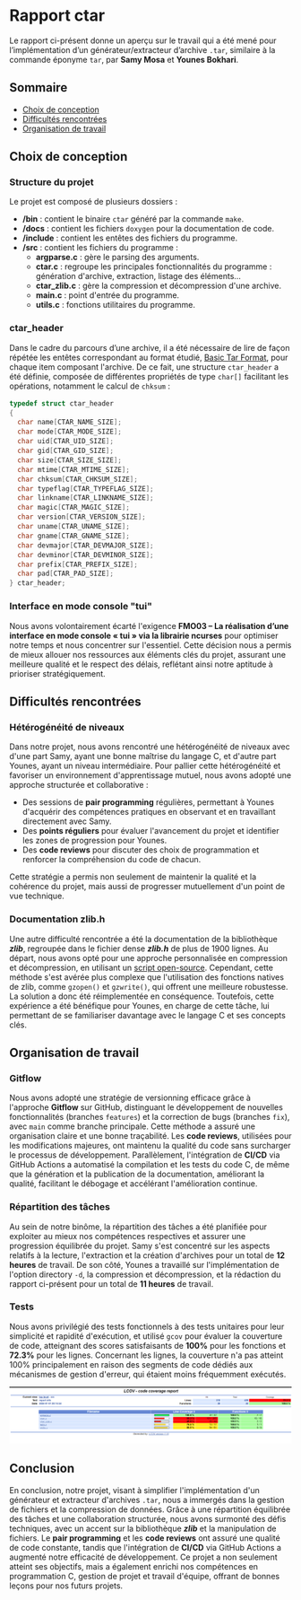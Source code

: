 # Rapport ctar

Le rapport ci-présent donne un aperçu sur le travail qui a été mené pour l’implémentation d’un générateur/extracteur d’archive `.tar`, similaire à la commande éponyme `tar`, par **Samy Mosa** et **Younes Bokhari**.

## Sommaire

- [Choix de conception](#choix-de-conception)
- [Difficultés rencontrées](#difficultés-rencontrées)
- [Organisation de travail](#organisation-de-travail)

## Choix de conception

### Structure du projet

Le projet est composé de plusieurs dossiers :
- **/bin** : contient le binaire `ctar` généré par la commande `make`.
- **/docs** : contient les fichiers `doxygen` pour la documentation de code.
- **/include** : contient les entêtes des fichiers du programme.
- **/src** : contient les fichiers du programme :
  - **argparse.c** : gère le parsing des arguments.
  - **ctar.c** : regroupe les principales fonctionnalités du programme : génération d'archive, extraction, listage des éléments...
  - **ctar_zlib.c** : gère la compression et décompression d'une archive.
  - **main.c** : point d'entrée du programme.
  - **utils.c** : fonctions utilitaires du programme.

### ctar_header

Dans le cadre du parcours d’une archive, il a été nécessaire de lire de façon répétée les entêtes correspondant au format étudié, [Basic Tar Format](https://www.gnu.org/software/tar/manual/html_node/Standard.html), pour chaque item composant l'archive. De ce fait, une structure `ctar_header` a été définie, composée de différentes propriétés de type `char[]` facilitant les opérations, notamment le calcul de `chksum` :

```c
typedef struct ctar_header
{
  char name[CTAR_NAME_SIZE];
  char mode[CTAR_MODE_SIZE];
  char uid[CTAR_UID_SIZE];
  char gid[CTAR_GID_SIZE];
  char size[CTAR_SIZE_SIZE];
  char mtime[CTAR_MTIME_SIZE];
  char chksum[CTAR_CHKSUM_SIZE];
  char typeflag[CTAR_TYPEFLAG_SIZE];
  char linkname[CTAR_LINKNAME_SIZE];
  char magic[CTAR_MAGIC_SIZE];
  char version[CTAR_VERSION_SIZE];
  char uname[CTAR_UNAME_SIZE];
  char gname[CTAR_GNAME_SIZE];
  char devmajor[CTAR_DEVMAJOR_SIZE];
  char devminor[CTAR_DEVMINOR_SIZE];
  char prefix[CTAR_PREFIX_SIZE];
  char pad[CTAR_PAD_SIZE];
} ctar_header;
```

### Interface en mode console "tui"

Nous avons volontairement écarté l'exigence **FMO03 – La réalisation d’une interface en mode console « tui » via la librairie ncurses** pour optimiser notre temps et nous concentrer sur l'essentiel. Cette décision nous a permis de mieux allouer nos ressources aux éléments clés du projet, assurant une meilleure qualité et le respect des délais, reflétant ainsi notre aptitude à prioriser stratégiquement.

## Difficultés rencontrées

### Hétérogénéité de niveaux

Dans notre projet, nous avons rencontré une hétérogénéité de niveaux avec d'une part Samy, ayant une bonne maîtrise du langage C, et d'autre part Younes, ayant un niveau intermédiaire. Pour pallier cette hétérogénéité et favoriser un environnement d'apprentissage mutuel, nous avons adopté une approche structurée et collaborative :
- Des sessions de **pair programming** régulières, permettant à Younes d'acquérir des compétences pratiques en observant et en travaillant directement avec Samy.
- Des **points réguliers** pour évaluer l'avancement du projet et identifier les zones de progression pour Younes.
- Des **code reviews** pour discuter des choix de programmation et renforcer la compréhension du code de chacun.

Cette stratégie a permis non seulement de maintenir la qualité et la cohérence du projet, mais aussi de progresser mutuellement d'un point de vue technique.

### Documentation zlib.h

Une autre difficulté rencontrée a été la documentation de la bibliothèque ***zlib***, regroupée dans le fichier dense ***zlib.h*** de plus de 1900 lignes. Au départ, nous avons opté pour une approche personnalisée en compression et décompression, en utilisant un [script open-source](https://gist.github.com/arq5x/5315739). Cependant, cette méthode s'est avérée plus complexe que l'utilisation des fonctions natives de zlib, comme `gzopen()` et `gzwrite()`, qui offrent une meilleure robustesse. La solution a donc été réimplementée en conséquence. Toutefois, cette expérience a été bénéfique pour Younes, en charge de cette tâche, lui permettant de se familiariser davantage avec le langage C et ses concepts clés.

## Organisation de travail

### Gitflow

Nous avons adopté une stratégie de versionning efficace grâce à l'approche **Gitflow** sur GitHub, distinguant le développement de nouvelles fonctionnalités (branches `features`) et la correction de bugs (branches `fix`), avec `main` comme branche principale. Cette méthode a assuré une organisation claire et une bonne traçabilité. Les **code reviews**, utilisées pour les modifications majeures, ont maintenu la qualité du code sans surcharger le processus de développement. Parallèlement, l'intégration de **CI/CD** via GitHub Actions a automatisé la compilation et les tests du code C, de même que la génération et la publication de la documentation, améliorant la qualité, facilitant le débogage et accélérant l'amélioration continue.

### Répartition des tâches

Au sein de notre binôme, la répartition des tâches a été planifiée pour exploiter au mieux nos compétences respectives et assurer une progression équilibrée du projet. Samy s'est concentré sur les aspects relatifs à la lecture, l'extraction et la création d'archives pour un total de **12 heures** de travail. De son côté, Younes a travaillé sur l'implémentation de l'option directory `-d`, la compression et décompression, et la rédaction du rapport ci-présent pour un total de **11 heures** de travail.

### Tests

Nous avons privilégié des tests fonctionnels à des tests unitaires pour leur simplicité et rapidité d'exécution, et utilisé `gcov` pour évaluer la couverture de code, atteignant des scores satisfaisants de **100%** pour les fonctions et **72.3%** pour les lignes. Concernant les lignes, la couverture n'a pas atteint 100% principalement en raison des segments de code dédiés aux mécanismes de gestion d'erreur, qui étaient moins fréquemment exécutés.

![Couverture de code](code-coverage.png)

## Conclusion

En conclusion, notre projet, visant à simplifier l'implémentation d'un générateur et extracteur d'archives `.tar`, nous a immergés dans la gestion de fichiers et la compression de données. Grâce à une répartition équilibrée des tâches et une collaboration structurée, nous avons surmonté des défis techniques, avec un accent sur la bibliothèque ***zlib*** et la manipulation de fichiers. Le **pair programming** et les **code reviews** ont assuré une qualité de code constante, tandis que l'intégration de **CI/CD** via GitHub Actions a augmenté notre efficacité de développement. Ce projet a non seulement atteint ses objectifs, mais a également enrichi nos compétences en programmation C, gestion de projet et travail d'équipe, offrant de bonnes leçons pour nos futurs projets.